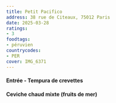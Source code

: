 ```yaml
---
title: Petit Pacifico
address: 38 rue de Citeaux, 75012 Paris
date: 2025-03-28
ratings:
- 3
foodtags:
- péruvien
countrycodes:
- PER
cover: IMG_6371
---
```


#### Entrée - Tempura de crevettes

#### Ceviche chaud mixte (fruits de mer)